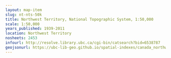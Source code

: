 ```yaml
---
layout: map-item 
slug: nt-nts-50k
title: Northwest Territory, National Topographic System, 1:50,000
scale: 1:50,000
years_published: 1939-2011
location: Northwest Territory
nosheets: 2453
infourl: http://resolve.library.ubc.ca/cgi-bin/catsearch?bid=6538787
geojsonurl: https://ubc-lib-geo.github.io/spatial-indexes/canada_northwestTerritory_50k_nts.geojson
---
```

